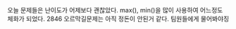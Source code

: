 오늘 문제들은 난이도가 어제보다 괜찮았다.
max(), min()을 많이 사용하여 어느정도 체화가 되었다.
2846 오르막길문제는 아직 정돈이 안된거 같다. 팀원들에게 물어봐야징
